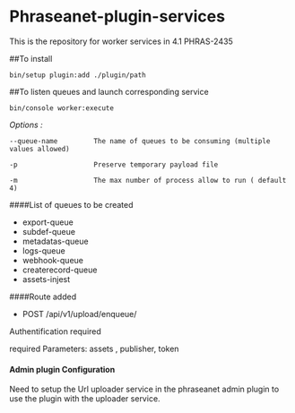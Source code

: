 # Phraseanet-plugin-services
This is the repository for worker services in 4.1 PHRAS-2435

##To install

`bin/setup plugin:add ./plugin/path`

##To listen queues and launch corresponding service

`bin/console worker:execute`

 _Options :_
 
 ```
 --queue-name         The name of queues to be consuming (multiple values allowed)
 
 -p                   Preserve temporary payload file
 
 -m                   The max number of process allow to run ( default 4)
 ```

####List of queues to be created

- export-queue
- subdef-queue
- metadatas-queue
- logs-queue
- webhook-queue
- createrecord-queue
- assets-injest

####Route added

- POST /api/v1/upload/enqueue/

Authentification required

required Parameters:  assets , publisher, token

#### Admin plugin Configuration

Need to setup the Url uploader service in the phraseanet admin plugin to use the plugin with the uploader service.